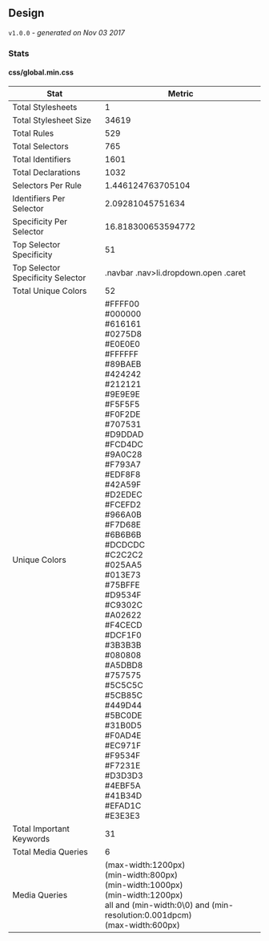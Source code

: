 ## Design
`v1.0.0` - *generated on Nov 03 2017*
### Stats
#### css/global.min.css
|Stat|Metric|
|---|---|
|Total Stylesheets|1|
|Total Stylesheet Size|34619|
|Total Rules|529|
|Total Selectors|765|
|Total Identifiers|1601|
|Total Declarations|1032|
|Selectors Per Rule|1.446124763705104|
|Identifiers Per Selector|2.09281045751634|
|Specificity Per Selector|16.818300653594772|
|Top Selector Specificity|51|
|Top Selector Specificity Selector|.navbar .nav>li.dropdown.open .caret|
|Total Unique Colors|52|
|Unique Colors|#FFFF00<br/>#000000<br/>#616161<br/>#0275D8<br/>#E0E0E0<br/>#FFFFFF<br/>#89BAEB<br/>#424242<br/>#212121<br/>#9E9E9E<br/>#F5F5F5<br/>#F0F2DE<br/>#707531<br/>#D9DDAD<br/>#FCD4DC<br/>#9A0C28<br/>#F793A7<br/>#EDF8F8<br/>#42A59F<br/>#D2EDEC<br/>#FCEFD2<br/>#966A0B<br/>#F7D68E<br/>#6B6B6B<br/>#DCDCDC<br/>#C2C2C2<br/>#025AA5<br/>#013E73<br/>#75BFFE<br/>#D9534F<br/>#C9302C<br/>#A02622<br/>#F4CECD<br/>#DCF1F0<br/>#3B3B3B<br/>#080808<br/>#A5DBD8<br/>#757575<br/>#5C5C5C<br/>#5CB85C<br/>#449D44<br/>#5BC0DE<br/>#31B0D5<br/>#F0AD4E<br/>#EC971F<br/>#F9534F<br/>#F7231E<br/>#D3D3D3<br/>#4EBF5A<br/>#41B34D<br/>#EFAD1C<br/>#E3E3E3|
|Total Important Keywords|31|
|Total Media Queries|6|
|Media Queries|(max-width:1200px)<br/>(min-width:800px)<br/>(min-width:1000px)<br/>(min-width:1200px)<br/>all and (min-width:0\0) and (min-resolution:0.001dpcm)<br/>(max-width:600px)|
